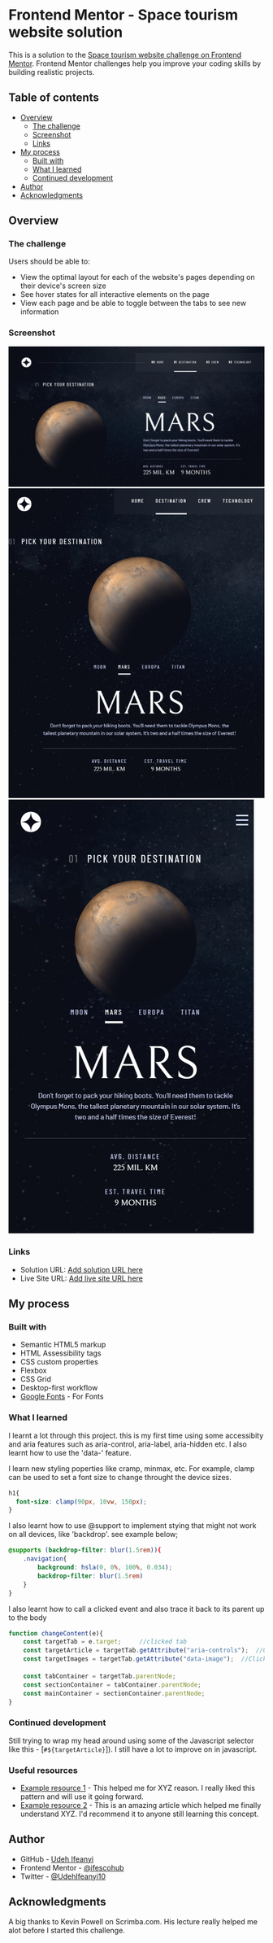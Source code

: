 # Frontend Mentor - Space tourism website solution

This is a solution to the [Space tourism website challenge on Frontend Mentor](https://www.frontendmentor.io/challenges/space-tourism-multipage-website-gRWj1URZ3). Frontend Mentor challenges help you improve your coding skills by building realistic projects. 

## Table of contents

- [Overview](#overview)
  - [The challenge](#the-challenge)
  - [Screenshot](#screenshot)
  - [Links](#links)
- [My process](#my-process)
  - [Built with](#built-with)
  - [What I learned](#what-i-learned)
  - [Continued development](#continued-development)
- [Author](#author)
- [Acknowledgments](#acknowledgments)

## Overview

### The challenge

Users should be able to:

- View the optimal layout for each of the website's pages depending on their device's screen size
- See hover states for all interactive elements on the page
- View each page and be able to toggle between the tabs to see new information

### Screenshot

![](./assets/screenshots/screenshot1.png)
![](./assets/screenshots/screenshot2.png)
![](./assets/screenshots/screenshot3.png)

### Links

- Solution URL: [Add solution URL here](https://your-solution-url.com)
- Live Site URL: [Add live site URL here](https://your-live-site-url.com)

## My process

### Built with

- Semantic HTML5 markup
- HTML Assessibility tags
- CSS custom properties
- Flexbox
- CSS Grid
- Desktop-first workflow
- [Google Fonts](https://fonts.googleapis.com/css2?family=Barlow+Condensed:wght@400;700&family=Bellefair&family=Barlow:wght@400;700&display=swap) - For Fonts

### What I learned

I learnt a lot through this project.
this is my first time using some accessibity and aria features such as aria-control, aria-label, aria-hidden etc. I also learnt how to use the 'data-' feature.

I learn new styling poperties like cramp, minmax, etc. For example, clamp can be used to set a font size to change throught the device sizes.
```css
h1{
  font-size: clamp(90px, 10vw, 150px);
}
```

I also learnt how to use @support to implement stying that might not work on all devices, like 'backdrop'. see example below;

```css
@supports (backdrop-filter: blur(1.5rem)){
    .navigation{
        background: hsla(0, 0%, 100%, 0.034);
        backdrop-filter: blur(1.5rem)
    }
}
```

I also learnt how to call a clicked event and also trace it back to its parent up to the body 
```js
function changeContent(e){
    const targetTab = e.target;     //clicked tab
    const targetArticle = targetTab.getAttribute("aria-controls");  //Clicked tab's article
    const targetImages = targetTab.getAttribute("data-image");  //Clicked tab's image

    const tabContainer = targetTab.parentNode;
    const sectionContainer = tabContainer.parentNode;
    const mainContainer = sectionContainer.parentNode;
}
```

### Continued development

Still trying to wrap my head around using some of the Javascript selector like this - [`#${targetArticle}`]). I still have a lot to improve on in javascript.


### Useful resources

- [Example resource 1](https://www.example.com) - This helped me for XYZ reason. I really liked this pattern and will use it going forward.
- [Example resource 2](https://www.example.com) - This is an amazing article which helped me finally understand XYZ. I'd recommend it to anyone still learning this concept.


## Author

- GitHub - [Udeh Ifeanyi](https://github.com/Ifescohub)
- Frontend Mentor - [@ifescohub](https://www.frontendmentor.io/profile/Ifescohub)
- Twitter - [@UdehIfeanyi10](https://twitter.com/UdehIfeanyi10)

## Acknowledgments

A big thanks to Kevin Powell on Scrimba.com. His lecture really helped me alot before I started this challenge.



